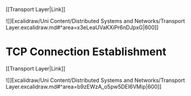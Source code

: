 [[Transport Layer|Link]]


![[Excalidraw/Uni Content/Distributed Systems and Networks/Transport Layer.excalidraw.md#^area=x3eLeaUVaKXiPr6nDJpxG|600]]

# TCP Connection Establishment

[[Transport Layer|Link]]

![[Excalidraw/Uni Content/Distributed Systems and Networks/Transport Layer.excalidraw.md#^area=b9zEWzA_o5pw5DEI6VMip|600]]

